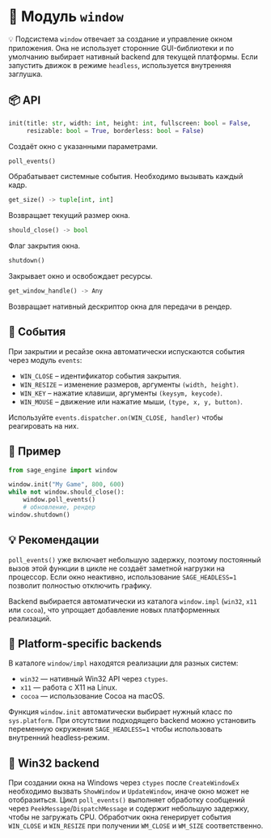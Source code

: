 # 📘 Модуль `window`

💡 Подсистема `window` отвечает за создание и управление окном приложения. Она не
использует сторонние GUI-библиотеки и по умолчанию выбирает нативный backend
для текущей платформы. Если запустить движок в режиме `headless`, используется
внутренняя заглушка.

## 📦 API

```python
init(title: str, width: int, height: int, fullscreen: bool = False,
     resizable: bool = True, borderless: bool = False)
```
Создаёт окно с указанными параметрами.

```python
poll_events()
```
Обрабатывает системные события. Необходимо вызывать каждый кадр.

```python
get_size() -> tuple[int, int]
```
Возвращает текущий размер окна.

```python
should_close() -> bool
```
Флаг закрытия окна.

```python
shutdown()
```
Закрывает окно и освобождает ресурсы.

```python
get_window_handle() -> Any
```
Возвращает нативный дескриптор окна для передачи в рендер.

## 🔧 События

При закрытии и ресайзе окна автоматически испускаются события через модуль
`events`:

- `WIN_CLOSE` – идентификатор события закрытия.
- `WIN_RESIZE` – изменение размеров, аргументы `(width, height)`.
- `WIN_KEY` – нажатие клавиши, аргументы `(keysym, keycode)`.
- `WIN_MOUSE` – движение или нажатие мыши, `(type, x, y, button)`.

Используйте `events.dispatcher.on(WIN_CLOSE, handler)` чтобы реагировать на них.

## 🔹 Пример

```python
from sage_engine import window

window.init("My Game", 800, 600)
while not window.should_close():
    window.poll_events()
    # обновление, рендер
window.shutdown()
```


## 💡 Рекомендации

`poll_events()` уже включает небольшую задержку, поэтому постоянный вызов этой функции в цикле не создаёт заметной нагрузки на процессор. Если окно неактивно, использование `SAGE_HEADLESS=1` позволит полностью отключить графику.

Backend выбирается автоматически из каталога `window.impl` (`win32`, `x11` или `cocoa`), что упрощает добавление новых платформенных реализаций.

## 🔹 Platform-specific backends

В каталоге `window/impl` находятся реализации для разных систем:

- `win32` — нативный Win32 API через `ctypes`.
- `x11` — работа с X11 на Linux.
- `cocoa` — использование Cocoa на macOS.

Функция `window.init` автоматически выбирает нужный класс по `sys.platform`. При
отсутствии подходящего backend можно установить переменную окружения
`SAGE_HEADLESS=1` чтобы использовать внутренний headless‑режим.

## 🔹 Win32 backend

При создании окна на Windows через `ctypes` после `CreateWindowEx` необходимо
вызвать `ShowWindow` и `UpdateWindow`, иначе окно может не отобразиться. Цикл
`poll_events()` выполняет обработку сообщений через `PeekMessage`/`DispatchMessage`
и содержит небольшую задержку, чтобы не загружать CPU. Обработчик окна
генерирует события `WIN_CLOSE` и `WIN_RESIZE` при получении `WM_CLOSE` и
`WM_SIZE` соответственно.

